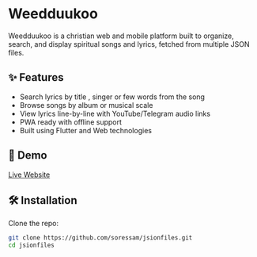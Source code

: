 # Weedduukoo

Weedduukoo is a christian web and mobile platform built to organize, search, and display spiritual songs and lyrics, fetched from multiple JSON files.

## ✨ Features

- Search lyrics by title , singer or few words from the song 
- Browse songs by album or musical scale
- View lyrics line-by-line with YouTube/Telegram audio links
- PWA ready with offline support
- Built using Flutter and Web technologies

## 🚀 Demo

[Live Website](https://weedduukoo.com)

## 🛠️ Installation

Clone the repo:

```bash
git clone https://github.com/soressam/jsionfiles.git
cd jsionfiles
